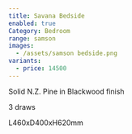 ```yaml
---
title: Savana Bedside
enabled: true
Category: Bedroom
range: samson
images:
  - /assets/samson bedside.png
variants:
  - price: 14500
---
```

Solid N.Z. Pine in Blackwood finish

3 draws

L460xD400xH620mm